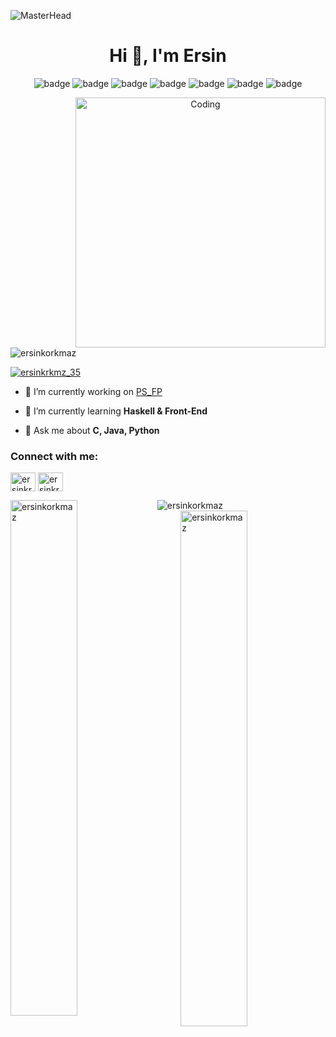 ![MasterHead](https://indoanalytica.com/static/images/bannerr.gif)

<h1 align="center">Hi 👋, I'm Ersin</h1>
<p align="center">
<img alt="badge" src="https://img.shields.io/badge/C-004482?style=for-the-badge&logo=c&logoColor=white">
<img alt="badge" src="https://img.shields.io/badge/javascript-222222?style=for-the-badge&logo=javascript&logoColor=F7DF1E">
<img alt="badge" src="https://img.shields.io/badge/HTML5-E34F26?style=for-the-badge&logo=html5&logoColor=white">
<img alt="badge" src="https://img.shields.io/badge/CSS3-1572B6?style=for-the-badge&logo=CSS3&logoColor=FFFFFF">
<img alt="badge" src="https://img.shields.io/badge/GIT-F05032?style=for-the-badge&logo=Git&logoColor=FFFFFF">
<img alt="badge" src="https://img.shields.io/badge/Markdown-000000?style=for-the-badge&logo=Markdown&logoColor=FFFFFF">
<img alt="badge" src="https://img.shields.io/badge/Python-3776AB?style=for-the-badge&logo=Python&logoColor=FFFFFF">
</p>

<p align="center"> 

<img align="right" alt="Coding" width="400" src="https://media0.giphy.com/media/qgQUggAC3Pfv687qPC/giphy.gif">

<p align="left"> <img src="https://komarev.com/ghpvc/?username=ersinkorkmaz&label=Profile%20views&color=0e75b6&style=flat" alt="ersinkorkmaz" /> </p>

<p align="left"> <a href="https://twitter.com/ersinkrkmz_35" target="blank"><img src="https://img.shields.io/twitter/follow/ersinkrkmz_35?logo=twitter&style=for-the-badge" alt="ersinkrkmz_35" /></a> </p>

- 🔭 I’m currently working on [PS_FP](https://github.com/ErsinKorkmaz/PS_FP)

- 🌱 I’m currently learning **Haskell & Front-End**

- 💬 Ask me about **C, Java, Python**

<h3 align="left">Connect with me:</h3>
<p align="left">
<a href="https://twitter.com/ersinkrkmz_35" target="blank"><img align="center" src="https://raw.githubusercontent.com/rahuldkjain/github-profile-readme-generator/master/src/images/icons/Social/twitter.svg" alt="ersinkrkmz_35" height="30" width="40" /></a>
<a href="https://instagram.com/ersinkrkmz_35" target="blank"><img align="center" src="https://raw.githubusercontent.com/rahuldkjain/github-profile-readme-generator/master/src/images/icons/Social/instagram.svg" alt="ersinkrkmz_35" height="30" width="40" /></a>
</p>

<img align="center" src="https://github-readme-stats.vercel.app/api/top-langs?username=ersinkorkmaz&show_icons=true&locale=en&layout=compact&theme=github_dark" alt="ersinkorkmaz" />
<img align="left" width="46%" src="https://github-readme-stats.vercel.app/api?username=ersinkorkmaz&show_icons=true&locale=en&theme=github_dark" alt="ersinkorkmaz" />
<img align="right" width="46%" src="https://github-readme-streak-stats.herokuapp.com/?user=ersinkorkmaz&theme=github-dark-blue" alt="ersinkorkmaz">
